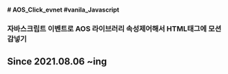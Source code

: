 <h4># AOS_Click_evnet #vanila_Javascript</h4>
<h3>자바스크립트 이벤트로 AOS 라이브러리 속성제어해서 HTML태그에 모션감넣기<h3>
<h2>Since 2021.08.06 ~ing</h2>
